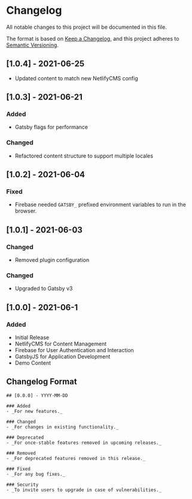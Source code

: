 # Changelog

All notable changes to this project will be documented in this file.

The format is based on [Keep a Changelog](https://keepachangelog.com/en/1.0.0/),
and this project adheres to [Semantic Versioning](https://semver.org/spec/v2.0.0.html).

## [1.0.4] - 2021-06-25

- Updated content to match new NetlifyCMS config
## [1.0.3] - 2021-06-21

### Added

- Gatsby flags for performance

### Changed

- Refactored content structure to support multiple locales

## [1.0.2] - 2021-06-04

### Fixed

- Firebase needed `GATSBY_` prefixed environment variables to run in the browser.

## [1.0.1] - 2021-06-03

### Changed

- Removed plugin configuration

### Changed

- Upgraded to Gatsby v3

## [1.0.0] - 2021-06-1

### Added

- Initial Release
- NetlifyCMS for Content Management
- Firebase for User Authentication and Interaction
- GatsbyJS for Application Development
- Demo Content

## Changelog Format

```
## [0.0.0] - YYYY-MM-DD

### Added
- _For new features._

### Changed
- _For changes in existing functionality._

### Deprecated
- _For once-stable features removed in upcoming releases._

### Removed
- _For deprecated features removed in this release._

### Fixed
- _For any bug fixes._

### Security
- _To invite users to upgrade in case of vulnerabilities._
```
